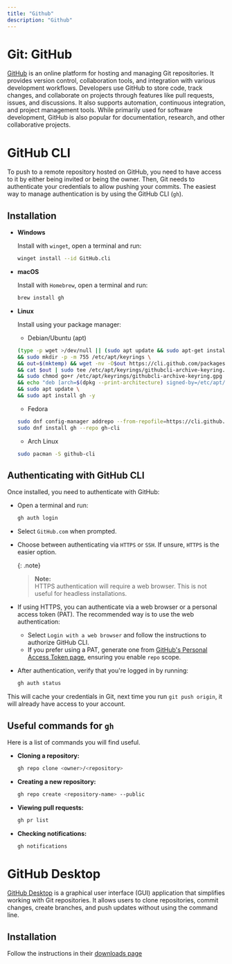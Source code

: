 ```yaml
---
title: "Github"
description: "Github"
---
```


# Git: GitHub

[GitHub](https://github.com/) is an online platform for hosting and managing Git repositories. It provides version control, collaboration tools, and integration with various development workflows. Developers use GitHub to store code, track changes, and collaborate on projects through features like pull requests, issues, and discussions. It also supports automation, continuous integration, and project management tools. While primarily used for software development, GitHub is also popular for documentation, research, and other collaborative projects.

# GitHub CLI

To push to a remote repository hosted on GitHub, you need to have access to it by either being invited or being the owner. Then, Git needs to authenticate your credentials to allow pushing your commits. The easiest way to manage authentication is by using the GitHub CLI (`gh`).

## Installation

- **Windows**

  Install with `winget`, open a terminal and run:

  ```bash
  winget install --id GitHub.cli
  ```

- **macOS**

  Install with `Homebrew`, open a terminal and run:

  ```bash
  brew install gh
  ```

- **Linux**

  Install using your package manager:

  - Debian/Ubuntu (apt)

  ```bash
  (type -p wget >/dev/null || (sudo apt update && sudo apt-get install wget -y)) \
  && sudo mkdir -p -m 755 /etc/apt/keyrings \
  && out=$(mktemp) && wget -nv -O$out https://cli.github.com/packages/githubcli-archive-keyring.gpg \
  && cat $out | sudo tee /etc/apt/keyrings/githubcli-archive-keyring.gpg > /dev/null \
  && sudo chmod go+r /etc/apt/keyrings/githubcli-archive-keyring.gpg \
  && echo "deb [arch=$(dpkg --print-architecture) signed-by=/etc/apt/keyrings/githubcli-archive-keyring.gpg] https://cli.github.com/packages stable main" | sudo tee /etc/apt/sources.list.d/github-cli.list > /dev/null \
  && sudo apt update \
  && sudo apt install gh -y
  ```

  - Fedora

  ```bash
  sudo dnf config-manager addrepo --from-repofile=https://cli.github.com/packages/rpm/gh-cli.repo
  sudo dnf install gh --repo gh-cli
  ```

  - Arch Linux

  ```bash
  sudo pacman -S github-cli
  ```

## Authenticating with GitHub CLI

Once installed, you need to authenticate with GitHub:

- Open a terminal and run:

  ```bash
  gh auth login
  ```

- Select `GitHub.com` when prompted.
- Choose between authenticating via `HTTPS` or `SSH`. If unsure, `HTTPS` is the easier option.

  {: .note}

  > **Note:**\
  > HTTPS authentication will require a web browser. This is not useful for headless installations.

- If using HTTPS, you can authenticate via a web browser or a personal access token (PAT). The recommended way is to use the web authentication:

  - Select `Login with a web browser` and follow the instructions to authorize GitHub CLI.
  - If you prefer using a PAT, generate one from [GitHub's Personal Access Token page](https://github.com/settings/tokens), ensuring you enable `repo` scope.

- After authentication, verify that you're logged in by running:

  ```bash
  gh auth status
  ```

This will cache your credentials in Git, next time you run `git push origin`, it will already have access to your account.

## Useful commands for `gh`

Here is a list of commands you will find useful.

- **Cloning a repository:**
  ```bash
  gh repo clone <owner>/<repository>
  ```
- **Creating a new repository:**
  ```bash
  gh repo create <repository-name> --public
  ```
- **Viewing pull requests:**
  ```bash
  gh pr list
  ```
- **Checking notifications:**
  ```bash
  gh notifications
  ```

# GitHub Desktop

[GitHub Desktop](https://github.com/apps/desktop) is a graphical user interface (GUI) application that simplifies working with Git repositories. It allows users to clone repositories, commit changes, create branches, and push updates without using the command line.

## Installation

Follow the instructions in their [downloads page](https://desktop.github.com/download/)
